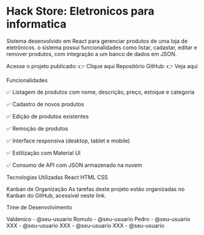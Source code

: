 # Hack Store: Eletronicos para informatica 
Sistema desenvolvido em React para gerenciar produtos de uma loja de eletrônicos. o sistema possui funcionalidades como listar, cadastar, editar e remover produtos, com integração a um banco de dados em JSON.

Acesse o projeto publicado: 👉 Clique aqui
Repositório GitHub: 👉 Veja aqui


Funcionalidades
 
✅ Listagem de produtos com nome, descrição, preço, estoque e categoria

✅ Cadastro de novos produtos

✅ Edição de produtos existentes

✅ Remoção de produtos

✅ Interface responsiva (desktop, tablet e mobile)

✅ Estilização com Material UI

✅ Consumo de API com JSON armazenado na nuvem

Tecnologias Utilizadas
React
HTML CSS


Kanban de Organização
 As tarefas deste projeto estão organizadas no Kanban do GitHub, acessível neste link.

Time de Desenvolvimento

Valdenico - @seu-usuario
Romulo - @seu-usuario
Pedro - @seu-usuario
XXX - @seu-usuario
XXX - @seu-usuario
XXX - @seu-usuario
